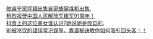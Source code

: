   
[攸县宁家坪镇出售自家蜂窝煤机出售.](http://www.dianyue.me/archives/798/6ya2u2ccr7j5nqnl/)  
[热烈祝贺中国人民解放军建军91周年！](http://www.dianyue.me/archives/972/bda6d31gg8zybny2/)  
[抖音上的这位美女谁认识?她说她是攸县的.](http://www.dianyue.me/archives/821/xdyoatbsxvjuv5nl/)  
[别被冷饮的错误常识误导，靠谱秘诀教你如何吸引回头客！！](http://www.dianyue.me/archives/593/9dsgouyxr25xc12l/)